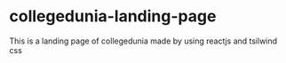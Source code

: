 # collegedunia-landing-page
This is a landing page of collegedunia made by using reactjs and tsilwind css
